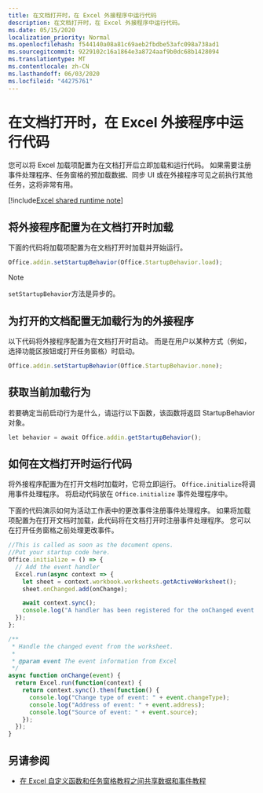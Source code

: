 ```yaml
---
title: 在文档打开时，在 Excel 外接程序中运行代码
description: 在文档打开时，在 Excel 外接程序中运行代码。
ms.date: 05/15/2020
localization_priority: Normal
ms.openlocfilehash: f544140a08a81c69aeb2fbdbe53afc098a738ad1
ms.sourcegitcommit: 9229102c16a1864e3a8724aaf9b0dc68b1428094
ms.translationtype: MT
ms.contentlocale: zh-CN
ms.lasthandoff: 06/03/2020
ms.locfileid: "44275761"
---
```

# <a name="run-code-in-your-excel-add-in-when-the-document-opens"></a>在文档打开时，在 Excel 外接程序中运行代码

您可以将 Excel 加载项配置为在文档打开后立即加载和运行代码。 如果需要注册事件处理程序、任务窗格的预加载数据、同步 UI 或在外接程序可见之前执行其他任务，这将非常有用。

[!include[Excel shared runtime note](../includes/note-requires-shared-runtime.md)]

## <a name="configure-your-add-in-to-load-when-the-document-opens"></a>将外接程序配置为在文档打开时加载

下面的代码将加载项配置为在文档打开时加载并开始运行。

```JavaScript
Office.addin.setStartupBehavior(Office.StartupBehavior.load);
```

> [!NOTE]
> `setStartupBehavior`方法是异步的。

## <a name="configure-your-add-in-for-no-load-behavior-on-document-open"></a>为打开的文档配置无加载行为的外接程序

以下代码将外接程序配置为在文档打开时启动。 而是在用户以某种方式（例如，选择功能区按钮或打开任务窗格）时启动。

```JavaScript
Office.addin.setStartupBehavior(Office.StartupBehavior.none);
```

## <a name="get-the-current-load-behavior"></a>获取当前加载行为

若要确定当前启动行为是什么，请运行以下函数，该函数将返回 StartupBehavior 对象。

```JavaScript
let behavior = await Office.addin.getStartupBehavior();
```

## <a name="how-to-run-code-when-the-document-opens"></a>如何在文档打开时运行代码

将外接程序配置为在打开文档时加载时，它将立即运行。 `Office.initialize`将调用事件处理程序。 将启动代码放在 `Office.initialize` 事件处理程序中。

下面的代码演示如何为活动工作表中的更改事件注册事件处理程序。 如果将加载项配置为在打开文档时加载，此代码将在文档打开时注册事件处理程序。 您可以在打开任务窗格之前处理更改事件。


```JavaScript
//This is called as soon as the document opens.
//Put your startup code here.
Office.initialize = () => {
  // Add the event handler
  Excel.run(async context => {
    let sheet = context.workbook.worksheets.getActiveWorksheet();
    sheet.onChanged.add(onChange);

    await context.sync();
    console.log("A handler has been registered for the onChanged event.");
  });
};

/**
 * Handle the changed event from the worksheet.
 *
 * @param event The event information from Excel
 */
async function onChange(event) {
  return Excel.run(function(context) {
    return context.sync().then(function() {
      console.log("Change type of event: " + event.changeType);
      console.log("Address of event: " + event.address);
      console.log("Source of event: " + event.source);
    });
  });
}

```

## <a name="see-also"></a>另请参阅

- [在 Excel 自定义函数和任务窗格教程之间共享数据和事件教程](../tutorials/share-data-and-events-between-custom-functions-and-the-task-pane-tutorial.md)
